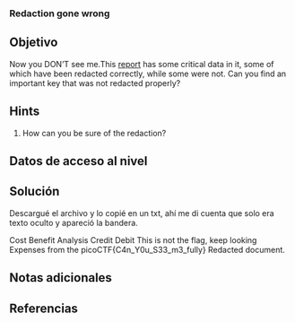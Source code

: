 ### Redaction gone wrong
## Objetivo
Now you DON’T see me.This [report](https://artifacts.picoctf.net/c/84/Financial_Report_for_ABC_Labs.pdf) has some critical data in it, some of which have been redacted correctly, while some were not. Can you find an important key that was not redacted properly?
## Hints
1. How can you be sure of the redaction?
## Datos de acceso al nivel
## Solución
Descargué el archivo y lo copié en un txt, ahí me di cuenta que solo era texto oculto y apareció la bandera. 

Cost Benefit Analysis
Credit Debit
This is not the flag, keep looking
Expenses from the 
picoCTF{C4n_Y0u_S33_m3_fully}
Redacted document.

## Notas adicionales
## Referencias